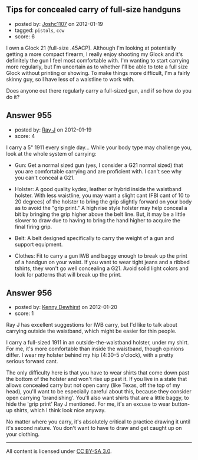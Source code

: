 ## Tips for concealed carry of full-size handguns

- posted by: [Joshc1107](https://stackexchange.com/users/-1/69-joshc1107) on 2012-01-19
- tagged: `pistols`, `ccw`
- score: 6

I own a Glock 21 (full-size .45ACP).  Although I'm looking at potentially getting a more compact firearm, I really enjoy shooting my Glock and it's definitely the gun I feel most comfortable with.  I'm wanting to start carrying more regularly, but I'm uncertain as to whether I'll be able to tote a full size Glock without printing or showing.  To make things more difficult, I'm a fairly skinny guy, so I have less of a waistline to work with.

Does anyone out there regularly carry a full-sized gun, and if so how do you do it?


## Answer 955

- posted by: [Ray J](https://stackexchange.com/users/-1/166-ray-j) on 2012-01-19
- score: 4

I carry a 5" 1911 every single day...  While your body type may challenge you, look at the whole system of carrying:

 - Gun:  Get a normal sized gun (yes, I consider a G21 normal sized) that you are comfortable carrying and are proficient with.  I can't see why you can't conceal a G21.

 - Holster:  A good quality kydex, leather or hybrid inside the waistband holster.  With less waistline, you may want a slight cant (FBI cant of 10 to 20 degrees) of the holster to bring the grip slightly forward on your body as to avoid the "grip print."  A high rise style holster may help conceal a bit by bringing the grip higher above the belt line.  But, it may be a little slower to draw due to having to bring the hand higher to acquire the final firing grip.  

 - Belt:  A belt designed specifically to carry the weight of a gun and support equipment.

 - Clothes:  Fit to carry a gun IWB and baggy enough to break up the print of a handgun on your waist.  If you want to wear tight jeans and a ribbed tshirts, they won't go well concealing a G21.  Avoid solid light colors and look for patterns that will break up the print. 


## Answer 956

- posted by: [Kenny Dewhirst](https://stackexchange.com/users/-1/363-kenny-dewhirst) on 2012-01-20
- score: 1

Ray J has excellent suggestions for IWB carry, but I'd like to talk about carrying outside the waistband, which might be easier for thin people.

I carry a full-sized 1911 in an outside-the-waistband holster, under my shirt. For me, it's more comfortable than inside the waistband, though opinions differ. I wear my holster behind my hip (4:30-5 o'clock), with a pretty serious forward cant.

The only difficulty here is that you have to wear shirts that come down past the bottom of the holster and won't rise up past it. If you live in a state that allows concealed carry but not open carry (like Texas, off the top of my head), you'll want to be especially careful about this, because they consider open carrying 'brandishing'. You'll also want shirts that are a little baggy, to hide the 'grip print' Ray J mentioned. For me, it's an excuse to wear button-up shirts, which I think look nice anyway.

No matter where you carry, it's absolutely critical to practice drawing it until it's second nature. You don't want to have to draw and get caught up on your clothing.



---

All content is licensed under [CC BY-SA 3.0](https://creativecommons.org/licenses/by-sa/3.0/).
